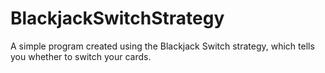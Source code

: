 # BlackjackSwitchStrategy
A simple program created using the Blackjack Switch strategy, which tells you whether to switch your cards.
